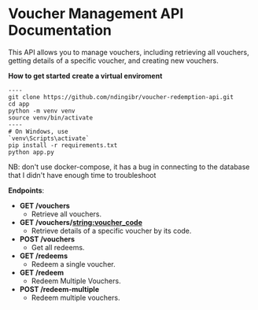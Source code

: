 # Voucher Management API Documentation

This API allows you to manage vouchers, including retrieving all vouchers, getting details of a specific voucher, and creating new vouchers.

**How to get started**
**create a virtual enviroment**
```
----
git clone https://github.com/ndingibr/voucher-redemption-api.git
cd app
python -m venv venv
source venv/bin/activate
----
# On Windows, use
`venv\Scripts\activate`
pip install -r requirements.txt
python app.py
```
NB: don't use docker-compose, it has a bug in connecting to the database that I didn't have enough time to troubleshoot

**Endpoints**: 
- **GET /vouchers**
  - Retrieve all vouchers.
- **GET /vouchers/<string:voucher_code>**
  - Retrieve details of a specific voucher by its code.
- **POST /vouchers**
  - Get all redeems.
- **GET /redeems**
  - Redeem a single voucher.
- **GET /redeem**
  - Redeem Multiple Vouchers.
- **POST /redeem-multiple**
  - Redeem multiple vouchers.
